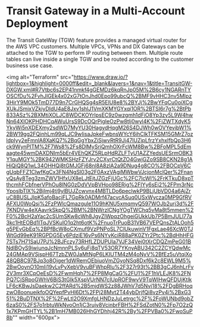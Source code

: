# Transit Gateway in a Multi-Account Deployment

The Transit GateWay (TGW) feature provides a managed virtual router for the AWS VPC customers. Multiple VPCs, VPNs and DX Gateways can be attached to the TGW to perform IP routing between them. Multiple route tables can live inside a single TGW and be routed according to the customer business use case.

<img alt="Terraform" src="https://www.draw.io/?lightbox=1&highlight=0000ff&edit=_blank&layers=1&nav=1&title=TransitGW-DXGW.xml#R7Vtbc6s2EP41nmkf4gGEMDz6kqRnJp05M%2B6cy1NGARnTYOSCfDu%2FvhJIGEk4x02xG7tOnJhd0Epo99ubcQ%2BMF9vHHC3nv5MIpz3HirY9MOk5TmD77D9n7CrGHQSg4sR5ElU8e8%2BYJj%2BwYFqCu0oiXCgXUkJSmixVZkiyDIdU4aE8Jxv1shlJ1VmXKMYGYxqi1OR%2BTSI6r7g%2BtPb833ASz%2BXMtiXOLJC8WDCKOYrIpsEC9z0wzgmh1dFiO8Yp3zy5L9W4hwNn64XlOKPHDHCqAWuUrsS9DcOQrPjgIeOzPw8tlj0wyl4K%2FiZWTXdyK5YkyWi5nXDEXmy2sdWD7MyYU30HagydHqgM26S4DJWh0wOVYevibW1%2BW19gg2FQinhLm99qLJC9wIisaJpkeFwbnsWYcY6ihClkTFKSM15GMrZ7ozldpIyy2eFmnlA8XaKQ7%2BqGgYbxZiSjwvRtR9Ji47lUZjpLfrzYxhxlfbQp3H6ck9WynPITM%2F7Ws8%2Fs8DlMySriQmhOXrFcWM8Bw%2BFoMPL5dEmaagte45wmDAXDNIm5bEr4VEhQKZ5RLpHdRZLFTyU1AZZYedsUESrmOBK3Y1quMGY%2BK942WMKSHzFZYJrv2CXyrCtQtZO4GwjGZo9SB8CKN28g1AHiQiQ8Q1wL34OHHQj8tGMJGFj68nl8A8zlA2a9DNug4g8CO%2FBOCpV6CgUqbFFZ1ClwfKgCx3FN4NgSI03g2F0AxzVAgiMWbwVJcjonMclQer%2FnanvQsAy8Teg3zmZWV1HfxUX8eLJtEjtJZGzFjUGc%2FC7lcWI%2FrKTkuD8xpTthcmhFCbfnerVPhOu8lNG0zDdVVpBVHoo98ERig%2FIYy6sEj2%2FPm3rNcYposlbTlX%2BjImj4tj9ylBUJZcwvnx4MBTLDo6peclwkP9BLjUbVD04a6AjZruC8BUSLJIpK5afoBacjFL7GpRk0ADMrf47acvcASuq0USxWycza0MP9GfRVAFXU0WoQsj%2FzPWlcQmazgule11O9hKNU5xmqmyQ597WOJb2urj3d%2F7KNDVw4eXAavrkSkpQ%2BM%2BNWrzlCNgYOgTWChq5vMa8t5mmen%2F0%2BcH2aYac2cSUmSKw8cWh8JgyZlWpqzOhgeiGUkkUb7P5BmJULl77a3kc1HtEOBd1lTqJVSKuIO1q2ht6otK%2FnuoTrPuoB31VB67VEPQnsZtALOoh5g5PEvGbEq%2BPfBcW8oCXmuf9VzPNPoSL7ClUkuwjnV1FgxLae46XcW0TJWtGd99eK91RGPDG5Ey6PdziE16vPs6NYvKciR88aPK0ZYr2Ptc%2BdHhHFG7STs7H71SaU7PJ%2BJFczy73RHfLZDUPUla7VJF34Vej0tXrCDQZmPeG01BNdlBOyS9iwiunqJcNmnnPLSy6uFi8qTV53OR7YKnyABU342C2ZCYQdwMc24GMAp9VSjspH67TzbZW0JaMtNgP6LKIUTM4zM4oNyV%2BfEz5uVtqiXo48QB8C97BJq3o8Ojger1dWRemOEbiuoVmZGyoNSq8Dxf6k2c8EWL9M5%2BwOoynO10mIi19vLvPyXebV9vuBFWhpRlu%2F327r93t%2BB3gCJ6nhLrFv2V3mr3XCpOeEsD%2FwmHqh7%2FP8MgCaG%2FU1%2F1hVLEJK8%2FNPQ7CjSRpoGWhV6BiS3tGIk5XspVUrNN7cIUpROF9wvV9TqWIHwQFDUjKtlkLF6cKBwJsDaekw2C2ffARd%2B5mjdWS2z88JWhV7d5Nvj18%2FDgBRHoqzwO8oonueikfoOQYepfPvHI6Dt%2FPj28Mvt2T44ybDrjfQi8vzPv4i%2BxG351%2BuDTNX%2F%2FwLtI2O9XmfgLHNDzJuLetrgc%2F%2FoWUNbd9obZ6zaS0%2FS7o1rbtuWkNvoOn1jC3rujy8VcinbrFBH%2FSdZotN0%2Fp7O2zQ1x7KPmGHTYL%2B1mH7MB026HhGYDhhj42R%2By%2FPVBa0%2FwoSuP8b"" width="600px">
